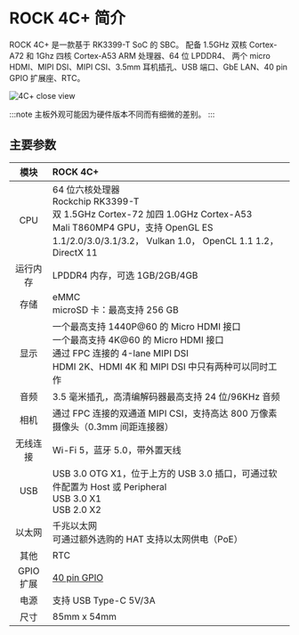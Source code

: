 ﻿---
sidebar_label: '概览'
sidebar_position: 3
---

# ROCK 4C+ 简介

ROCK 4C+ 是一款基于 RK3399-T SoC 的 SBC。
配备 1.5GHz 双核 Cortex-A72 和 1Ghz 四核 Cortex-A53 ARM 处理器、64 位 LPDDR4、 
两个 micro HDMI、MIPI DSI、MIPI CSI、3.5mm 耳机插孔、USB 端口、GbE LAN、40 pin GPIO 扩展座、RTC。

![4C+ close view](/img/rock4/rock4c+-closelook.webp)  

:::note
主板外观可能因为硬件版本不同而有细微的差别。
:::

## 主要参数

|模块|ROCK 4C+|
|:-:|:-|
|CPU|64 位六核处理器<br/>Rockchip RK3399-T<br/>双 1.5GHz Cortex-72 加四 1.0GHz Cortex-A53<br/>Mali T860MP4 GPU，支持 OpenGL ES 1.1/2.0/3.0/3.1/3.2， Vulkan 1.0， OpenCL 1.1 1.2， DirectX 11|
|运行内存|LPDDR4 内存，可选 1GB/2GB/4GB|
|存储|eMMC<br/>microSD 卡：最高支持 256 GB|
|显示|一个最高支持 1440P@60 的 Micro HDMI 接口<br/>一个最高支持 4K@60 的 Micro HDMI 接口<br/>通过 FPC 连接的 4-lane MIPI DSI<br/>HDMI 2K、HDMI 4K 和 MIPI DSI 中只有两种可以同时工作|
|音频|3.5 毫米插孔，高清编解码器最高支持 24 位/96KHz 音频|
|相机|通过 FPC 连接的双通道 MIPI CSI，支持高达 800 万像素摄像头（0.3mm 间距连接器）|
|无线连接|Wi-Fi 5，蓝牙 5.0，带外置天线|
|USB|USB 3.0 OTG X1，位于上方的 USB 3.0 插口，可通过软件配置为 Host 或 Peripheral<br/>USB 3.0 X1<br/>USB 2.0 X2|
|以太网|千兆以太网<br/>可通过额外选购的 HAT 支持以太网供电（PoE）|
|其他|RTC|
|GPIO 扩展|[40 pin GPIO](/rock4/hardware/rock4-gpio)|
|电源|支持 USB Type-C 5V/3A|
|尺寸|85mm x 54mm|
